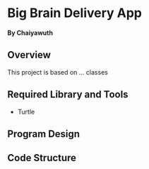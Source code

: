 # Big Brain Delivery App
**By Chaiyawuth**
## Overview
This project is based on ... classes
## Required Library and Tools
- Turtle
## Program Design
## Code Structure

